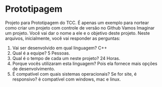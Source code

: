 # Prototipagem
Projeto para Prototipagem do TCC. É apenas um exemplo para nortear como criar um projeto com controle de versão no Github
Vamos Imaginar um projeto. Você vai dar o nome a ele e o objetivo deste projeto.
Neste arquivos, inicialmente, você vai responder as perguntas:
1) Vai ser desenvolvido em qual linguagem? C++
2) Qual é a equipe? 5 Pessoas.
3) Qual é o tempo de cada um neste projeto? 24 Horas.
4) Porque vocês utilizaram esta linguagem? Pois ela fornece mais opções de desenvolvimento.
5) É compatível com quais sistemas operacionais? Se for site, é responsivo? è compatível com windows, mac e linux.
